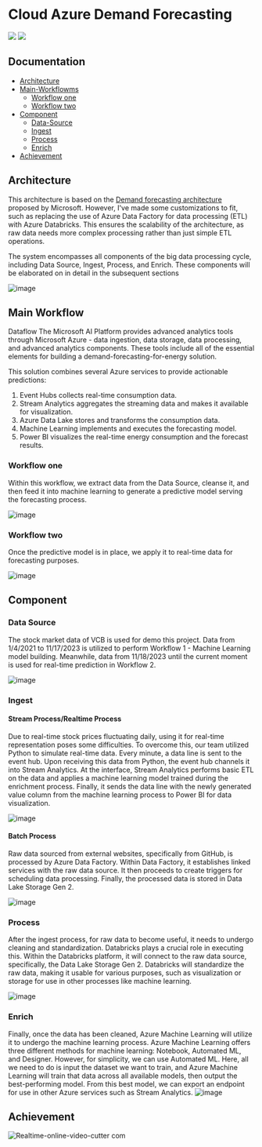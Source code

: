 # Cloud Azure Demand Forecasting
[![](https://img.shields.io/badge/Facebook-nguyenhoangtrung-blue)](https://www.facebook.com/nguyenhoangtrunghhh/)
[![](https://img.shields.io/badge/Gmail-nguyenhoangtrunghs%40gmail.com-red)](mailto:nguyenhoangtrunghs@gmail.com)


## Documentation

* [Architecture](#architecture)
* [Main-Workflowms](#main-workflows)
	- [Workflow one](#workflow-one)
	- [Workflow two](#workflow-two)
* [Component](#component)
	- [Data-Source](#data-source)
	- [Ingest](#ingest)
  	- [Process](#process)
	- [Enrich](#enrich)
 * [Achievement](#achievement)




## Architecture
This architecture is based on the [Demand forecasting architecture](https://learn.microsoft.com/en-us/azure/architecture/solution-ideas/articles/demand-forecasting) proposed by Microsoft. However, I've made some customizations to fit, such as replacing the use of Azure Data Factory for data processing (ETL) with Azure Databricks. This ensures the scalability of the architecture, as raw data needs more complex processing rather than just simple ETL operations.

The system encompasses all components of the big data processing cycle, including Data Source, Ingest, Process, and Enrich. These components will be elaborated on in detail in the subsequent sections

![image](https://github.com/NguyenHoangTrungII/cloud-demand-forecasting/assets/101980170/d32c3757-65f7-4442-99af-5c678b7f8c4f)


## Main Workflow
Dataflow
The Microsoft AI Platform provides advanced analytics tools through Microsoft Azure - data ingestion, data storage, data processing, and advanced analytics components. These tools include all of the essential elements for building a demand-forecasting-for-energy solution.

This solution combines several Azure services to provide actionable predictions:

1. Event Hubs collects real-time consumption data.
2. Stream Analytics aggregates the streaming data and makes it available for visualization.
3. Azure Data Lake stores and transforms the consumption data.
4. Machine Learning implements and executes the forecasting model.
5. Power BI visualizes the real-time energy consumption and the forecast results.
   
### Workflow one
Within this workflow, we extract data from the Data Source, cleanse it, and then feed it into machine learning to generate a predictive model serving the forecasting process.

![image](https://github.com/NguyenHoangTrungII/cloud-demand-forecasting/assets/101980170/410fb3ca-49e8-41d7-a445-60754fbf2abd)

### Workflow two
Once the predictive model is in place, we apply it to real-time data for forecasting purposes.

![image](https://github.com/NguyenHoangTrungII/cloud-demand-forecasting/assets/101980170/54e5cfac-525f-4fc0-a3bd-22178965d404)

## Component

### Data Source
The stock market data of VCB is used for demo this project. Data from 1/4/2021 to 11/17/2023 is utilized to perform Workflow 1 - Machine Learning model building. Meanwhile, data from 11/18/2023 until the current moment is used for real-time prediction in Workflow 2.

![image](https://github.com/NguyenHoangTrungII/cloud-demand-forecasting/assets/101980170/c847db70-b17c-438e-8245-d23cc1a0b315)


### Ingest 
#### Stream Process/Realtime Process
Due to real-time stock prices fluctuating daily, using it for real-time representation poses some difficulties. To overcome this, our team utilized Python to simulate real-time data. Every minute, a data line is sent to the event hub. Upon receiving this data from Python, the event hub channels it into Stream Analytics. At the interface, Stream Analytics performs basic ETL on the data and applies a machine learning model trained during the enrichment process. Finally, it sends the data line with the newly generated value column from the machine learning process to Power BI for data visualization.

![image](https://github.com/NguyenHoangTrungII/cloud-demand-forecasting/assets/101980170/00c767c2-d94a-4462-90ea-6b5ee130be5a)

#### Batch Process
Raw data sourced from external websites, specifically from GitHub, is processed by Azure Data Factory. Within Data Factory, it establishes linked services with the raw data source. It then proceeds to create triggers for scheduling data processing. Finally, the processed data is stored in Data Lake Storage Gen 2.

![image](https://github.com/NguyenHoangTrungII/cloud-demand-forecasting/assets/101980170/1022d72e-1586-46fc-970a-d3d874c5944c)

### Process
After the ingest process, for raw data to become useful, it needs to undergo cleaning and standardization. Databricks plays a crucial role in executing this. Within the Databricks platform, it will connect to the raw data source, specifically, the Data Lake Storage Gen 2. Databricks will standardize the raw data, making it usable for various purposes, such as visualization or storage for use in other processes like machine learning.

![image](https://github.com/NguyenHoangTrungII/cloud-demand-forecasting/assets/101980170/a6c37a2a-2272-49d4-bce0-36d66304e36d)

### Enrich
Finally, once the data has been cleaned, Azure Machine Learning will utilize it to undergo the machine learning process. Azure Machine Learning offers three different methods for machine learning: Notebook, Automated ML, and Designer. However, for simplicity, we can use Automated ML. Here, all we need to do is input the dataset we want to train, and Azure Machine Learning will train that data across all available models, then output the best-performing model. From this best model, we can export an endpoint for use in other Azure services such as Stream Analytics.
![image](https://github.com/NguyenHoangTrungII/cloud-demand-forecasting/assets/101980170/bb66fab4-c27a-43e2-a706-98a165f346cb)

## Achievement  

![Realtime-_online-video-cutter com_](https://github.com/NguyenHoangTrungII/cloud-demand-forecasting/assets/101980170/2074dbe3-0b12-4f04-835c-7a07ae186a1d)
